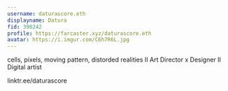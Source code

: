 ```yaml
---
username: daturascore.eth
displayname: Datura
fid: 390242
profile: https://farcaster.xyz/daturascore.eth
avatar: https://i.imgur.com/C6h7R6L.jpg
---
```


cells, pixels, moving pattern, distorded realities
II Art Director x Designer II Digital artist

linktr.ee/daturascore
